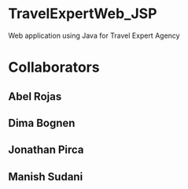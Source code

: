 # TravelExpertWeb_JSP
Web application using Java for Travel Expert Agency

<h1>Collaborators</h1>

<h2>Abel Rojas</h2>
<h2>Dima Bognen</h2>
<h2>Jonathan Pirca</h2>
<h2>Manish Sudani</h2>
